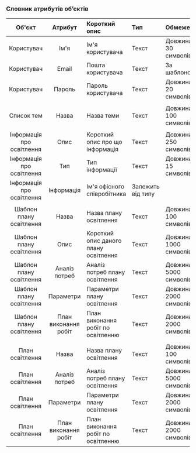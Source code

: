 ### Словник атрибутів об’єктів

|Об'єкт|Атрибут|Короткий опис|Тип|Обмеження|
|:-----:|:-----:|:-----|:-----|:-----|
|Користувач|Ім'я|Ім'я користувача|Текст|Довжина < 30 символів|
|Користувач|Email|Пошта користувача|Текст|За шаблоном|
|Користувач|Пароль|Пароль користувача|Текст|Довжина < 20 символів|
||
|Список тем|Назва|Назва теми|Текст|Довжина < 100 символів|
||
|Інформація про освітлення|Опис|Короткий опис про що інформація|Текст|Довжина < 250 символів|
|Інформація про освітлення|Тип|Тип інформації|Текст|Довжина < 15 символів|
|Інформація про освітлення|Інформація|Ім'я офісного співробітника|Залежить від типу||
||
|Шаблон плану освітлення|Назва|Назва плану освітлення|Текст|Довжина < 100 символів|
|Шаблон плану освітлення|Опис|Короткий опис даного плану освітлення|Текст|Довжина < 1000 символів|
|Шаблон плану освітлення|Аналіз потреб|Аналіз потреб плану освітлення|Текст|Довжина < 5000 символів|
|Шаблон плану освітлення|Параметри|Параметри плану освітлення|Текст|Довжина < 2000 символів|
|Шаблон плану освітлення|План виконання робіт|План виконання робіт по освітленню|Текст|Довжина < 2000 символів|
||
|План освітлення|Назва|Назва плану освітлення|Текст|Довжина < 100 символів|
|План освітлення|Аналіз потреб|Аналіз потреб плану освітлення|Текст|Довжина < 5000 символів|
|План освітлення|Параметри|Параметри плану освітлення|Текст|Довжина < 2000 символів|
|План освітлення|План виконання робіт|План виконання робіт по освітленню|Текст|Довжина < 2000 символів|

